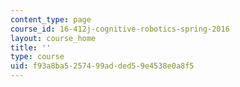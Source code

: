 ```yaml
---
content_type: page
course_id: 16-412j-cognitive-robotics-spring-2016
layout: course_home
title: ''
type: course
uid: f93a8ba5-2574-99ad-ded5-9e4538e0a8f5
---
```

